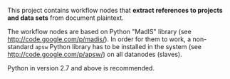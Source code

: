This project contains workflow nodes that **extract references to projects and data sets** from document plaintext. 

The workflow nodes are based on Python "MadIS" library (see http://code.google.com/p/madis/). In order for them to work, a non-standard `apsw` Python library has to be installed in the system (see http://code.google.com/p/apsw/) on all datanodes (slaves).

Python in version 2.7 and above is recommended.

